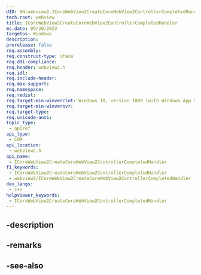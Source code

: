 ```yaml
---
UID: NN:webview2.ICoreWebView2CreateCoreWebView2ControllerCompletedHandler~r1
tech.root: webview
title: ICoreWebView2CreateCoreWebView2ControllerCompletedHandler
ms.date: 09/20/2022
targetos: Windows
description: 
prerelease: false
req.assembly: 
req.construct-type: iface
req.ddi-compliance: 
req.header: webview2.h
req.idl: 
req.include-header: 
req.max-support: 
req.namespace: 
req.redist: 
req.target-min-winverclnt: Windows 10, version 1809 (with Windows App SDK 1.1 or later)
req.target-min-winversvr: 
req.target-type: 
req.unicode-ansi: 
topic_type:
 - apiref
api_type:
 - COM
api_location:
 - webview2.h
api_name:
 - ICoreWebView2CreateCoreWebView2ControllerCompletedHandler
f1_keywords:
 - ICoreWebView2CreateCoreWebView2ControllerCompletedHandler
 - webview2/ICoreWebView2CreateCoreWebView2ControllerCompletedHandler
dev_langs:
 - c++
helpviewer_keywords:
 - ICoreWebView2CreateCoreWebView2ControllerCompletedHandler
---
```


## -description

## -remarks

## -see-also

